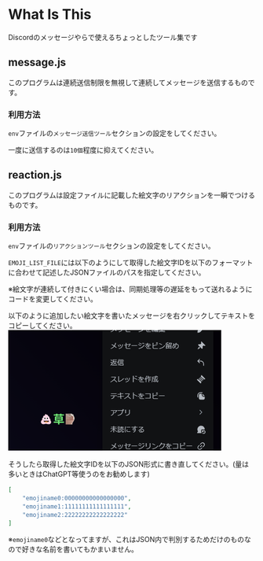 # What Is This
Discordのメッセージやらで使えるちょっとしたツール集です

## message.js
このプログラムは連続送信制限を無視して連続してメッセージを送信するものです。
### 利用方法
`env`ファイルの`メッセージ送信ツール`セクションの設定をしてください。

一度に送信するのは`10個`程度に抑えてください。

## reaction.js
このプログラムは設定ファイルに記載した絵文字のリアクションを一瞬でつけるものです。
### 利用方法
`env`ファイルの`リアクションツール`セクションの設定をしてください。

`EMOJI_LIST_FILE`には以下のようにして取得した絵文字IDを以下のフォーマットに合わせて記述したJSONファイルのパスを指定してください。

※絵文字が連続して付きにくい場合は、同期処理等の遅延をもって送れるようにコードを変更してください。


以下のように追加したい絵文字を書いたメッセージを右クリックしてテキストをコピーしてください。
![コピーする](./images/0.png)

そうしたら取得した絵文字IDを以下のJSON形式に書き直してください。(量は多いときはChatGPT等使うのをお勧めします)
```json
[
    "emojiname0:00000000000000000",
    "emojiname1:11111111111111111",
    "emojiname2:22222222222222222"
]
```
※`emojiname0`などとなってますが、これはJSON内で判別するためだけのものなので好きな名前を書いてもかまいません。
